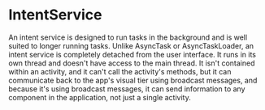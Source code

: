 # IntentService

An intent service is designed to run tasks in the background and is well suited to longer running tasks. 
Unlike AsyncTask or AsyncTaskLoader, an intent service is completely detached from the user interface. 
It runs in its own thread and doesn't have access to the main thread. It isn't contained within an activity, 
and it can't call the activity's methods, but it can communicate back to the app's visual tier using broadcast 
messages, and because it's using broadcast messages, it can send information to any component in the application, 
not just a single activity.
